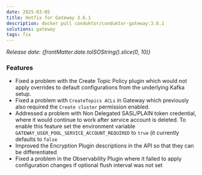 ```yaml
---
date: 2025-03-05
title: Hotfix for Gateway 3.6.1
description: docker pull conduktor/conduktor-gateway:3.6.1
solutions: gateway
tags: fix
---
```


*Release date: {frontMatter.date.toISOString().slice(0, 10)}*

### Features

* Fixed a problem with the Create Topic Policy plugin which would not apply overrides to default configurations from the underlying Kafka setup.
* Fixed a problem with `CreateTopics ACLs` in Gateway which previously also required the `Create cluster` permission enabled.
* Addressed a problem with Non Delegated SASL/PLAIN token credential, where it would continue to work after service account is deleted. To enable this feature set the environment variable `GATEWAY_USER_POOL_SERVICE_ACCOUNT_REQUIRED` to `true` (it currently defaults to `false`
* Improved the Encryption Plugin descriptions in the API so that they can be differentiated
* Fixed a problem in the Observability Plugin where it failed to apply configuration changes if optional flush interval was not set
